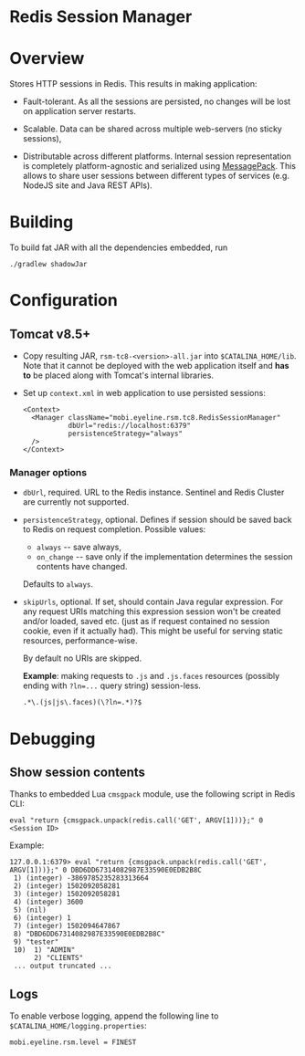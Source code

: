 # Redis Session Manager

# Overview

Stores HTTP sessions in Redis. This results in making application:

- Fault-tolerant. 
As all the sessions are persisted, no changes will be lost on application server restarts.

- Scalable. 
Data can be shared across multiple web-servers (no sticky sessions),

- Distributable across different platforms. 
Internal session representation is completely platform-agnostic and 
serialized using [MessagePack](http://msgpack.org). This allows to share user sessions between 
different types of services (e.g. NodeJS site and Java REST APIs).

# Building

To build fat JAR with all the dependencies embedded, run

    ./gradlew shadowJar
    

# Configuration

## Tomcat v8.5+

- Copy resulting JAR, `rsm-tc8-<version>-all.jar` into `$CATALINA_HOME/lib`.
Note that it cannot be deployed with the web application itself and **has to** be placed along with 
Tomcat's internal libraries.
  
- Set up `context.xml` in web application to use persisted sessions:

      <Context>      
        <Manager className="mobi.eyeline.rsm.tc8.RedisSessionManager"
                 dbUrl="redis://localhost:6379"
                 persistenceStrategy="always"
        />      
      </Context>
    
### Manager options

- `dbUrl`, required. URL to the Redis instance. 
Sentinel and Redis Cluster are currently not supported.

- `persistenceStrategy`, optional. Defines if session should be saved back to Redis
on request completion. 
Possible values:

  - `always` -- save always,
  - `on_change` -- save only if the implementation determines the session contents have changed.

  Defaults to `always`.

- `skipUrls`, optional. If set, should contain Java regular expression.
  For any request URIs matching this expression session won't be created and/or loaded, saved etc. 
  (just as if request contained no session cookie, even if it actually had). 
  This might be useful for serving static resources, performance-wise.
  
  By default no URIs are skipped.
  
  **Example**: making requests to `.js` and `.js.faces` resources 
  (possibly ending with `?ln=...` query string) session-less.
 
      .*\.(js|js\.faces)(\?ln=.*)?$

# Debugging

## Show session contents

Thanks to embedded Lua `cmsgpack` module, use the following script in Redis CLI:

    eval "return {cmsgpack.unpack(redis.call('GET', ARGV[1]))};" 0 <Session ID>
    
Example:

    127.0.0.1:6379> eval "return {cmsgpack.unpack(redis.call('GET', ARGV[1]))};" 0 DBD6DD67314082987E33590E0EDB2B8C
     1) (integer) -3869785235283313664
     2) (integer) 1502092058281
     3) (integer) 1502092058281
     4) (integer) 3600
     5) (nil)
     6) (integer) 1
     7) (integer) 1502094647867
     8) "DBD6DD67314082987E33590E0EDB2B8C"
     9) "tester"
     10)  1) "ADMIN"
          2) "CLIENTS"
     ... output truncated ...
 
## Logs

To enable verbose logging, append the following line to `$CATALINA_HOME/logging.properties`:

    mobi.eyeline.rsm.level = FINEST

